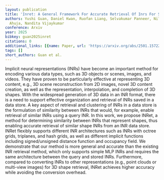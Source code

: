 ```yaml
---
layout: publication
title: 'Inret: A General Framework For Accurate Retrieval Of Inrs For Shapes'
authors: Yushi Guan, Daniel Kwan, Ruofan Liang, Selvakumar Panneer, Nilesh Jain, Nilesh
  Ahuja, Nandita Vijaykumar
conference: Arxiv
year: 2025
bibkey: guan2025inret
citations: 0
additional_links: [{name: Paper, url: 'https://arxiv.org/abs/2501.15722'}]
tags: []
short_authors: Guan et al.
---
```

Implicit neural representations (INRs) have become an important method for
encoding various data types, such as 3D objects or scenes, images, and videos.
They have proven to be particularly effective at representing 3D content, e.g.,
3D scene reconstruction from 2D images, novel 3D content creation, as well as
the representation, interpolation, and completion of 3D shapes. With the
widespread generation of 3D data in an INR format, there is a need to support
effective organization and retrieval of INRs saved in a data store. A key
aspect of retrieval and clustering of INRs in a data store is the formulation
of similarity between INRs that would, for example, enable retrieval of similar
INRs using a query INR. In this work, we propose INRet, a method for
determining similarity between INRs that represent shapes, thus enabling
accurate retrieval of similar shape INRs from an INR data store. INRet flexibly
supports different INR architectures such as INRs with octree grids, triplanes,
and hash grids, as well as different implicit functions including
signed/unsigned distance function and occupancy field. We demonstrate that our
method is more general and accurate than the existing INR retrieval method,
which only supports simple MLP INRs and requires the same architecture between
the query and stored INRs. Furthermore, compared to converting INRs to other
representations (e.g., point clouds or multi-view images) for 3D shape
retrieval, INRet achieves higher accuracy while avoiding the conversion
overhead.